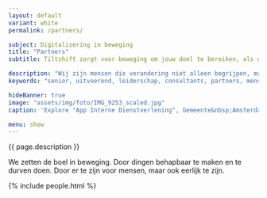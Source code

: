 ```yaml
---
layout: default
variant: white
permalink: /partners/

subject: Digitalisering in beweging
title: "Partners"
subtitle: Tiltshift zorgt voor beweging om jouw doel te bereiken, als we er in geloven tenminste.

description: "Wij zijn mensen die verandering niet alleen begrijpen, maar die het ook dóen. Die voorop durven lopen en duidelijkheid scheppen, zelfs als het schuurt. Specialist op ons vakgebied en een sterke eigen mening. Die zetten we in om jouw doelen te bereiken… als we in dat doel geloven."
keywords: "senior, uitvoerend, leiderschap, consultants, partners, mensen, peeps, innovatie, interventie, vacature"

hideBanner: true
image: "assets/img/foto/IMG_9253_scaled.jpg"
caption: 'Explore "App Interne Dienstverlening", Gemeente&nbsp;Amsterdam'

menu: show
---
```

{{ page.description }}

We zetten de boel in beweging. Door dingen behapbaar te maken en te durven doen. Door er te zijn voor mensen, maar ook eerlijk te zijn.

{% include people.html %}
